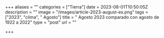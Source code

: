 +++
aliases = ""
categories = ["Tierra"]
date = 2023-08-01T10:50:05Z
description = ""
image = "/images/article-2023-august-es.png"
tags = ["2023", "clima", " Agosto"]
title = " Agosto 2023 comparado con agosto de 1922 a 2022"
type = "post"
url = ""

+++
